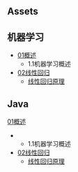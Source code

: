 ## Assets

## 机器学习

* [01概述]()
  * 1.1机器学习概述
* [02线性回归]()
  * [线性回归原理](mechinelearning/02线性回归/线性回归原理.md)

## Java

[01概述]()

* * 1.1机器学习概述
* [02线性回归]()
  * [线性回归原理](mechinelearning/02线性回归/线性回归原理.md)



